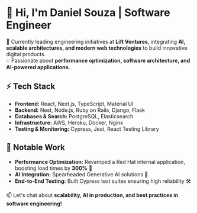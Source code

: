 <!--
**psdaniel/psdaniel** is a ✨ _special_ ✨ repository because its `README.md` (this file) appears on your GitHub profile.
-->
# 👋 Hi, I'm Daniel Souza | Software Engineer  

🔭 Currently leading engineering initiatives at **Lift Ventures**, integrating **AI, scalable architectures, and modern web technologies** to build innovative digital products.  
💡 Passionate about **performance optimization, software architecture, and AI-powered applications.**  

## ⚡ Tech Stack  
- **Frontend:** React, Next.js, TypeScript, Material UI
- **Backend:** Nest, Node.js, Ruby on Rails, Django, Flask  
- **Databases & Search:** PostgreSQL, Elasticsearch
- **Infrastructure:** AWS, Heroku, Docker, Nginx  
- **Testing & Monitoring:** Cypress, Jest, React Testing Library  

## 🚀 Notable Work  
- **Performance Optimization:** Revamped a Red Hat internal application, boosting load times by **300%** 🚀  
- **AI Integration:** Spearheaded Generative AI solutions 🤖  
- **End-to-End Testing:** Built Cypress test suites ensuring high reliability 🛠  

📫 Let's chat about **scalability, AI in production, and best practices in software engineering!**  
